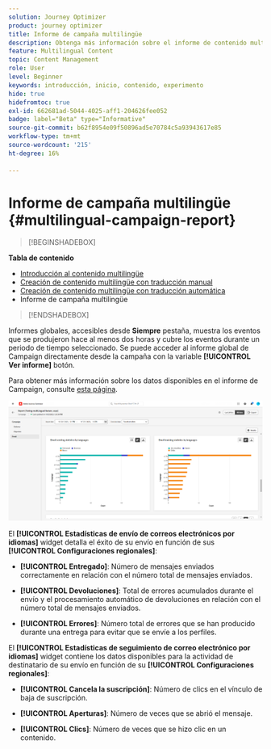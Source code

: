 ```yaml
---
solution: Journey Optimizer
product: journey optimizer
title: Informe de campaña multilingüe
description: Obtenga más información sobre el informe de contenido multilingüe en Journey Optimizer
feature: Multilingual Content
topic: Content Management
role: User
level: Beginner
keywords: introducción, inicio, contenido, experimento
hide: true
hidefromtoc: true
exl-id: 662681ad-5044-4025-aff1-204626fee052
badge: label="Beta" type="Informative"
source-git-commit: b62f8954e09f50896ad5e70784c5a93943617e85
workflow-type: tm+mt
source-wordcount: '215'
ht-degree: 16%

---
```


# Informe de campaña multilingüe {#multilingual-campaign-report}

>[!BEGINSHADEBOX]

**Tabla de contenido**

* [Introducción al contenido multilingüe](multilingual-gs.md)
* [Creación de contenido multilingüe con traducción manual](multilingual-manual.md)
* [Creación de contenido multilingüe con traducción automática](multilingual-automated.md)
* Informe de campaña multilingüe

>[!ENDSHADEBOX]

Informes globales, accesibles desde **Siempre** pestaña, muestra los eventos que se produjeron hace al menos dos horas y cubre los eventos durante un periodo de tiempo seleccionado. Se puede acceder al informe global de Campaign directamente desde la campaña con la variable **[!UICONTROL Ver informe]** botón.

Para obtener más información sobre los datos disponibles en el informe de Campaign, consulte [esta página](../reports/campaign-global-report.md).

![](assets/report_multilingual.png)

El **[!UICONTROL Estadísticas de envío de correos electrónicos por idiomas]** widget detalla el éxito de su envío en función de sus **[!UICONTROL Configuraciones regionales]**:

* **[!UICONTROL Entregado]**: Número de mensajes enviados correctamente en relación con el número total de mensajes enviados.

* **[!UICONTROL Devoluciones]**: Total de errores acumulados durante el envío y el procesamiento automático de devoluciones en relación con el número total de mensajes enviados.

* **[!UICONTROL Errores]**: Número total de errores que se han producido durante una entrega para evitar que se envíe a los perfiles.

El **[!UICONTROL Estadísticas de seguimiento de correo electrónico por idiomas]** widget contiene los datos disponibles para la actividad de destinatario de su envío en función de su **[!UICONTROL Configuraciones regionales]**:

* **[!UICONTROL Cancela la suscripción]**: Número de clics en el vínculo de baja de suscripción.

* **[!UICONTROL Aperturas]**: Número de veces que se abrió el mensaje.

* **[!UICONTROL Clics]**: Número de veces que se hizo clic en un contenido.
